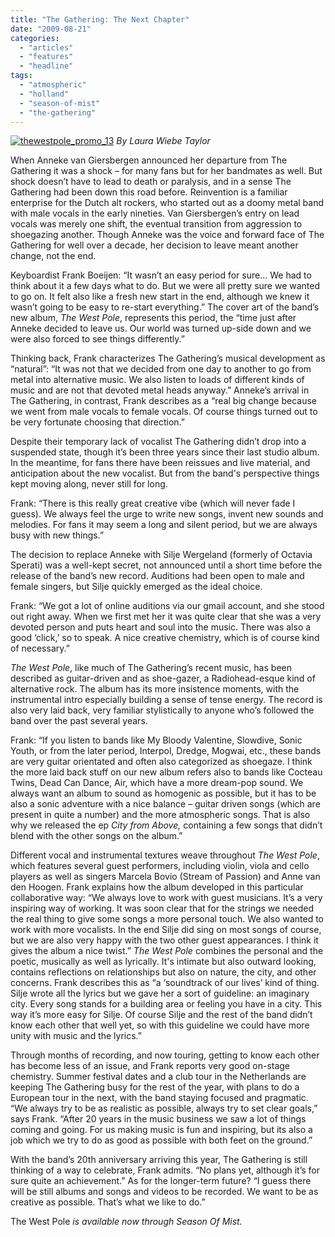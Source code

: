 ```yaml
---
title: "The Gathering: The Next Chapter"
date: "2009-08-21"
categories: 
  - "articles"
  - "features"
  - "headline"
tags: 
  - "atmospheric"
  - "holland"
  - "season-of-mist"
  - "the-gathering"
---
```


[![thewestpole_promo_13](http://www.hellbound.ca/wp-content/uploads/2009/08/thewestpole_promo_13-245x300.jpg "thewestpole_promo_13")](http://www.hellbound.ca/wp-content/uploads/2009/08/thewestpole_promo_13.jpg) _By Laura Wiebe Taylor_

When Anneke van Giersbergen announced her departure from The Gathering it was a shock – for many fans but for her bandmates as well. But shock doesn’t have to lead to death or paralysis, and in a sense The Gathering had been down this road before. Reinvention is a familiar enterprise for the Dutch alt rockers, who started out as a doomy metal band with male vocals in the early nineties. Van Giersbergen’s entry on lead vocals was merely one shift, the eventual transition from aggression to shoegazing another. Though Anneke was the voice and forward face of The Gathering for well over a decade, her decision to leave meant another change, not the end.

Keyboardist Frank Boeijen: “It wasn’t an easy period for sure... We had to think about it a few days what to do. But we were all pretty sure we wanted to go on. It felt also like a fresh new start in the end, although we knew it wasn’t going to be easy to re-start everything.” The cover art of the band’s new album, _The West Pole_, represents this period, the “time just after Anneke decided to leave us. Our world was turned up-side down and we were also forced to see things differently.”

Thinking back, Frank characterizes The Gathering’s musical development as “natural”: “It was not that we decided from one day to another to go from metal into alternative music. We also listen to loads of different kinds of music and are not that devoted metal heads anyway.” Anneke’s arrival in The Gathering, in contrast, Frank describes as a “real big change because we went from male vocals to female vocals. Of course things turned out to be very fortunate choosing that direction.”

Despite their temporary lack of vocalist The Gathering didn’t drop into a suspended state, though it’s been three years since their last studio album. In the meantime, for fans there have been reissues and live material, and anticipation about the new vocalist. But from the band's perspective things kept moving along, never still for long.

Frank: “There is this really great creative vibe (which will never fade I guess). We always feel the urge to write new songs, invent new sounds and melodies. For fans it may seem a long and silent period, but we are always busy with new things.”

The decision to replace Anneke with Silje Wergeland (formerly of Octavia Sperati) was a well-kept secret, not announced until a short time before the release of the band’s new record. Auditions had been open to male and female singers, but Silje quickly emerged as the ideal choice.

Frank: “We got a lot of online auditions via our gmail account, and she stood out right away. When we first met her it was quite clear that she was a very devoted person and puts heart and soul into the music. There was also a good ‘click,’ so to speak. A nice creative chemistry, which is of course kind of necessary.”

_The West Pole_, like much of The Gathering’s recent music, has been described as guitar-driven and as shoe-gazer, a Radiohead-esque kind of alternative rock. The album has its more insistence moments, with the instrumental intro especially building a sense of tense energy. The record is also very laid back, very familiar stylistically to anyone who’s followed the band over the past several years.

Frank: “If you listen to bands like My Bloody Valentine, Slowdive, Sonic Youth, or from the later period, Interpol, Dredge, Mogwai, etc., these bands are very guitar orientated and often also categorized as shoegaze. I think the more laid back stuff on our new album refers also to bands like Cocteau Twins, Dead Can Dance, Air, which have a more dream-pop sound. We always want an album to sound as homogenic as possible, but it has to be also a sonic adventure with a nice balance – guitar driven songs (which are present in quite a number) and the more atmospheric songs. That is also why we released the ep _City from Above,_ containing a few songs that didn’t blend with the other songs on the album.”

Different vocal and instrumental textures weave throughout _The West Pole_, which features several guest performers, including violin, viola and cello players as well as singers Marcela Bovio (Stream of Passion) and Anne van den Hoogen. Frank explains how the album developed in this particular collaborative way: “We always love to work with guest musicians. It’s a very inspiring way of working. It was soon clear that for the strings we needed the real thing to give some songs a more personal touch. We also wanted to work with more vocalists. In the end Silje did sing on most songs of course, but we are also very happy with the two other guest appearances. I think it gives the album a nice twist.” _The West Pole_ combines the personal and the poetic, musically as well as lyrically. It's intimate but also outward looking, contains reflections on relationships but also on nature, the city, and other concerns. Frank describes this as “a ‘soundtrack of our lives’ kind of thing. Silje wrote all the lyrics but we gave her a sort of guideline: an imaginary city. Every song stands for a building area or feeling you have in a city. This way it’s more easy for Silje. Of course Silje and the rest of the band didn’t know each other that well yet, so with this guideline we could have more unity with music and the lyrics.”

Through months of recording, and now touring, getting to know each other has become less of an issue, and Frank reports very good on-stage chemistry. Summer festival dates and a club tour in the Netherlands are keeping The Gathering busy for the rest of the year, with plans to do a European tour in the next, with the band staying focused and pragmatic. “We always try to be as realistic as possible, always try to set clear goals,” says Frank. “After 20 years in the music business we saw a lot of things coming and going. For us making music is fun and inspiring, but its also a job which we try to do as good as possible with both feet on the ground.”

With the band’s 20th anniversary arriving this year, The Gathering is still thinking of a way to celebrate, Frank admits. “No plans yet, although it’s for sure quite an achievement.” As for the longer-term future? “I guess there will be still albums and songs and videos to be recorded. We want to be as creative as possible. That’s what we like to do.”

The West Pole _is available now through Season Of Mist._
